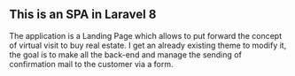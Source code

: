 ## This is an SPA in Laravel 8

The application is a Landing Page which allows to put forward the concept of virtual visit to buy real estate.
I get an already existing theme to modify it,
the goal is to make all the back-end and manage the sending of confirmation mail to the customer via a form.